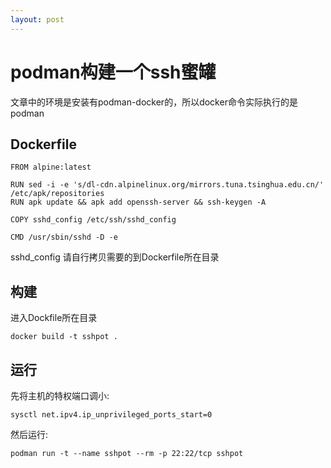 ```yaml
---
layout: post
---
```


# podman构建一个ssh蜜罐

文章中的环境是安装有podman-docker的，所以docker命令实际执行的是podman

## Dockerfile

```
FROM alpine:latest

RUN sed -i -e 's/dl-cdn.alpinelinux.org/mirrors.tuna.tsinghua.edu.cn/' /etc/apk/repositories
RUN apk update && apk add openssh-server && ssh-keygen -A

COPY sshd_config /etc/ssh/sshd_config

CMD /usr/sbin/sshd -D -e
```

sshd\_config 请自行拷贝需要的到Dockerfile所在目录

## 构建

进入Dockfile所在目录

```
docker build -t sshpot .
```

## 运行

先将主机的特权端口调小:

```
sysctl net.ipv4.ip_unprivileged_ports_start=0
```

然后运行:

```
podman run -t --name sshpot --rm -p 22:22/tcp sshpot
```
